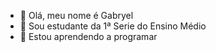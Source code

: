 - 👋 Olá, meu nome é Gabryel
- 👀 Sou estudante da 1ª Serie do Ensino Médio
- 🌱 Estou aprendendo a programar

<!---
Byelz1n/Byelz1n is a ✨ special ✨ repository because its `README.md` (this file) appears on your GitHub profile.
You can click the Preview link to take a look at your changes.
--->
